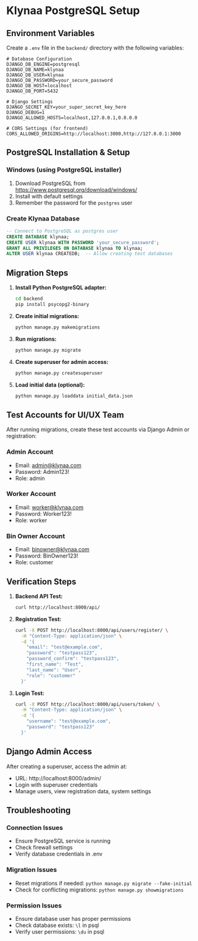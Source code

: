 # Klynaa PostgreSQL Setup

## Environment Variables

Create a `.env` file in the `backend/` directory with the following variables:

```env
# Database Configuration
DJANGO_DB_ENGINE=postgresql
DJANGO_DB_NAME=klynaa
DJANGO_DB_USER=klynaa
DJANGO_DB_PASSWORD=your_secure_password
DJANGO_DB_HOST=localhost
DJANGO_DB_PORT=5432

# Django Settings
DJANGO_SECRET_KEY=your_super_secret_key_here
DJANGO_DEBUG=1
DJANGO_ALLOWED_HOSTS=localhost,127.0.0.1,0.0.0.0

# CORS Settings (for frontend)
CORS_ALLOWED_ORIGINS=http://localhost:3000,http://127.0.0.1:3000
```

## PostgreSQL Installation & Setup

### Windows (using PostgreSQL installer)
1. Download PostgreSQL from https://www.postgresql.org/download/windows/
2. Install with default settings
3. Remember the password for the `postgres` user

### Create Klynaa Database
```sql
-- Connect to PostgreSQL as postgres user
CREATE DATABASE klynaa;
CREATE USER klynaa WITH PASSWORD 'your_secure_password';
GRANT ALL PRIVILEGES ON DATABASE klynaa TO klynaa;
ALTER USER klynaa CREATEDB;  -- Allow creating test databases
```

## Migration Steps

1. **Install Python PostgreSQL adapter:**
   ```bash
   cd backend
   pip install psycopg2-binary
   ```

2. **Create initial migrations:**
   ```bash
   python manage.py makemigrations
   ```

3. **Run migrations:**
   ```bash
   python manage.py migrate
   ```

4. **Create superuser for admin access:**
   ```bash
   python manage.py createsuperuser
   ```

5. **Load initial data (optional):**
   ```bash
   python manage.py loaddata initial_data.json
   ```

## Test Accounts for UI/UX Team

After running migrations, create these test accounts via Django Admin or registration:

### Admin Account
- Email: admin@klynaa.com
- Password: Admin123!
- Role: admin

### Worker Account
- Email: worker@klynaa.com
- Password: Worker123!
- Role: worker

### Bin Owner Account
- Email: binowner@klynaa.com
- Password: BinOwner123!
- Role: customer

## Verification Steps

1. **Backend API Test:**
   ```bash
   curl http://localhost:8000/api/
   ```

2. **Registration Test:**
   ```bash
   curl -X POST http://localhost:8000/api/users/register/ \
     -H "Content-Type: application/json" \
     -d '{
       "email": "test@example.com",
       "password": "testpass123",
       "password_confirm": "testpass123",
       "first_name": "Test",
       "last_name": "User",
       "role": "customer"
     }'
   ```

3. **Login Test:**
   ```bash
   curl -X POST http://localhost:8000/api/users/token/ \
     -H "Content-Type: application/json" \
     -d '{
       "username": "test@example.com",
       "password": "testpass123"
     }'
   ```

## Django Admin Access

After creating a superuser, access the admin at:
- URL: http://localhost:8000/admin/
- Login with superuser credentials
- Manage users, view registration data, system settings

## Troubleshooting

### Connection Issues
- Ensure PostgreSQL service is running
- Check firewall settings
- Verify database credentials in .env

### Migration Issues
- Reset migrations if needed: `python manage.py migrate --fake-initial`
- Check for conflicting migrations: `python manage.py showmigrations`

### Permission Issues
- Ensure database user has proper permissions
- Check database exists: `\l` in psql
- Verify user permissions: `\du` in psql